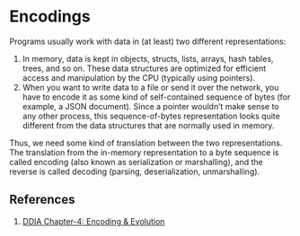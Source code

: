 # Encodings
Programs usually work with data in (at least) two different representations:
1. In memory, data is kept in objects, structs, lists, arrays, hash tables, trees, and so on. These data structures are optimized for efficient access and manipulation by the CPU (typically using pointers).
2. When you want to write data to a file or send it over the network, you have to encode it as some kind of self-contained sequence of bytes (for example, a JSON document). Since a pointer wouldn’t make sense to any other process, this sequence-of-bytes representation looks quite different from the data structures that are normally used in memory.

Thus, we need some kind of translation between the two representations. The translation from the in-memory representation to a byte sequence is called encoding (also known as serialization or marshalling), and the reverse is called decoding (parsing, deserialization, unmarshalling).

## References
1. [DDIA Chapter-4: Encoding & Evolution](https://www.amazon.in/Designing-Data-Intensive-Applications-Reliable-Maintainable/dp/9352135245/ref=sr_1_2?adgrpid=58563655643&ext_vrnc=hi&gclid=Cj0KCQjwpcOTBhCZARIsAEAYLuUSfHwV3-7i3tvemw-oCjK8Of4E6Tv0Ug8f7EIFmMwTIZJGEspx3_YaArP2EALw_wcB&hvadid=294119043831&hvdev=c&hvlocphy=9061996&hvnetw=g&hvqmt=b&hvrand=17260569075925717915&hvtargid=kwd-340293264171&hydadcr=25367_1900683&keywords=data+intensive+application&qid=1651596791&sr=8-2)
